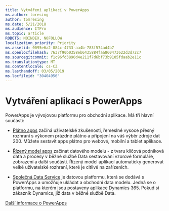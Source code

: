 ```yaml
---
title: Vytváření aplikací v PowerApps
ms.author: toresing
author: tomresing
ms.date: 5/21/2018
ms.audience: ITPro
ms.topic: article
ROBOTS: NOINDEX, NOFOLLOW
localization_priority: Priority
ms.assetid: 0095e6a2-884c-4733-aa4b-783f574ad4b7
ms.openlocfilehash: 7637f90b0358eb6435884faa860473622d3d72c7
ms.sourcegitcommit: f1c96fd3890d4e211f7d6bf73b9105fdaab2e11c
ms.translationtype: MT
ms.contentlocale: cs-CZ
ms.lasthandoff: 03/05/2019
ms.locfileid: "30404956"
---
```

# <a name="create-apps-with-powerapps"></a>Vytváření aplikací s PowerApps

PowerApps je vývojovou platformu pro obchodní aplikace. Má tři hlavní součásti: 
  
- [Plátno apps](https://go.microsoft.com/fwlink/?linkid=874495) začíná uživatelské zkušenosti, řemeslné vysoce přesný rozhraní s výkonem prázdné plátno a připojení na váš výběr zdroje dat 200. Můžete sestavit apps plátno pro webové, mobilní a tablet aplikace. 
    
- [Řízený model apps](https://go.microsoft.com/fwlink/?linkid=874496) začínat datového modelu - z tvaru klíčová podniková data a procesy v běžné službě Data sestavování vzorové formuláře, zobrazení a další součásti. Řízený model aplikací automaticky generovat velké uživatelské rozhraní, které je citlivé na zařízeních. 
    
- [Společná Data Service](https://go.microsoft.com/fwlink/?linkid=874497) je datovou platformu, která se dodává s PowerApps a umožňuje ukládat a obchodní data modelu. Jedná se o platformu, na kterém jsou postaveny aplikace Dynamics 365. Pokud si zákazník Dynamics, již data v běžné službě Data. 
    
[Další informace o PowerApps](https://go.microsoft.com/fwlink/?linkid=874498)
  

